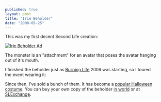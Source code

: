 ```yaml
---
published: true
layout: post
title: "Irie Beholder"
date: "2008-05-25"
---
```


This was my first decent Second Life creation:

[![Irie Beholder Ad](http://farm3.static.flickr.com/2031/2521462901_49ce7073f6.jpg)](http://www.flickr.com/photos/eyeree/2521462901/ "Irie Beholder Ad by Eye Ree, on Flickr")

The monster is an "attachment" for an avatar that poses the avatar hanging out of it's mouth.

I finished the beholder just as [Burning Life](http://www.vburn.org/) 2006 was starting, so I toured the event wearing it:

Since then, I've sold a bunch of them. It has become a [popular Halloween costume](http://www.second-man.com/halloween-2007-roundup.html). You can buy your own copy of the beholder [in world](http://slurl.com/secondlife/Unreal%20Woods/77/74/67) or at [SLExchange](http://slexchange.com/modules.php?name=Marketplace&file=item&ItemID=122566).
